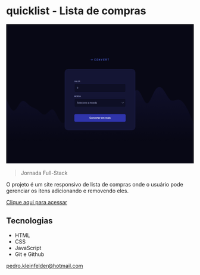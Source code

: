 # quicklist - Lista de compras

![preview](./.github/preview.png)

> Jornada Full-Stack

O projeto é um site responsivo de lista de compras onde o usuário pode gerenciar os itens adicionando e removendo eles. 

[Clique aqui para acessar](https://pedro-k.github.io/QuickList/)

## Tecnologias

- HTML
- CSS
- JavaScript
- Git e Github

pedro.kleinfelder@hotmail.com